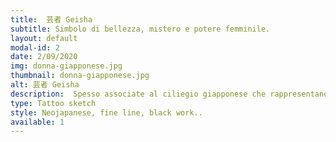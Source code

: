 ```yaml
---
title:  芸者 Geisha 
subtitle: Simbolo di bellezza, mistero e potere femminile.
layout: default
modal-id: 2
date: 2/09/2020
img: donna-giapponese.jpg
thumbnail: donna-giapponese.jpg
alt: 芸者 Geisha
description:  Spesso associate al ciliegio giapponese che rappresentano fragilità e la transitorietà della vita. Rappresenta la potente attrazione e seduzione che una donna bella e intelligente può creare.
type: Tattoo sketch
style: Neojapanese, fine line, black work..
available: 1
---
```

